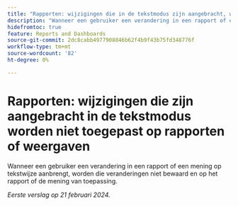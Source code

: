 ```yaml
---
title: "Rapporten: wijzigingen die in de tekstmodus zijn aangebracht, worden niet toegepast op rapporten of weergaven"
description: "Wanneer een gebruiker een verandering in een rapport of een mening op tekstwijze aanbrengt, worden die veranderingen niet bewaard en op het rapport of de mening van toepassing."
hidefromtoc: true
feature: Reports and Dashboards
source-git-commit: 2dc8cabb4977908846b62f4b9f43b75fd348776f
workflow-type: tm+mt
source-wordcount: '82'
ht-degree: 0%

---
```



# Rapporten: wijzigingen die zijn aangebracht in de tekstmodus worden niet toegepast op rapporten of weergaven

Wanneer een gebruiker een verandering in een rapport of een mening op tekstwijze aanbrengt, worden die veranderingen niet bewaard en op het rapport of de mening van toepassing.

_Eerste verslag op 21 februari 2024._
